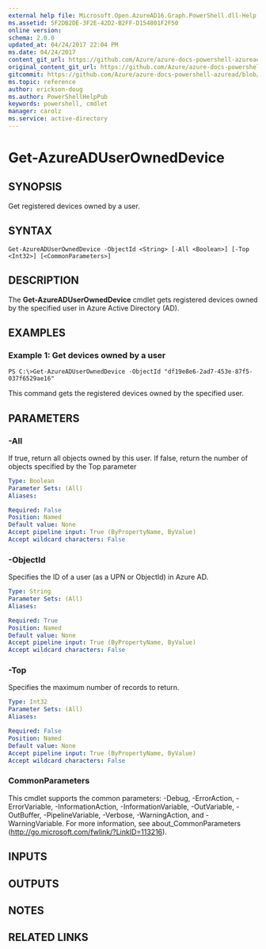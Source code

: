```yaml
---
external help file: Microsoft.Open.AzureAD16.Graph.PowerShell.dll-Help.xml
ms.assetid: 5F2DB2DE-3F2E-42D2-B2FF-D154801F2F50
online version:
schema: 2.0.0
updated_at: 04/24/2017 22:04 PM
ms.date: 04/24/2017
content_git_url: https://github.com/Azure/azure-docs-powershell-azuread/blob/master/Azure%20AD%20Cmdlets/AzureAD/v2-preview/Get-AzureADUserOwnedDevice.md
original_content_git_url: https://github.com/Azure/azure-docs-powershell-azuread/blob/master/Azure%20AD%20Cmdlets/AzureAD/v2-preview/Get-AzureADUserOwnedDevice.md
gitcommit: https://github.com/Azure/azure-docs-powershell-azuread/blob/e8fee4f7b154d51007aafbde860e493d3e63a77e
ms.topic: reference
author: erickson-doug
ms.author: PowerShellHelpPub
keywords: powershell, cmdlet
manager: carolz
ms.service: active-directory
---
```


# Get-AzureADUserOwnedDevice

## SYNOPSIS
Get registered devices owned by a user.

## SYNTAX

```
Get-AzureADUserOwnedDevice -ObjectId <String> [-All <Boolean>] [-Top <Int32>] [<CommonParameters>]
```

## DESCRIPTION
The **Get-AzureADUserOwnedDevice** cmdlet gets registered devices owned by the specified user in Azure Active Directory (AD).

## EXAMPLES

### Example 1: Get devices owned by a user
```
PS C:\>Get-AzureADUserOwnedDevice -ObjectId "df19e8e6-2ad7-453e-87f5-037f6529ae16"
```

This command gets the registered devices owned by the specified user.

## PARAMETERS

### -All
If true, return all objects owned by this user. If false, return the number of objects specified by the Top parameter

```yaml
Type: Boolean
Parameter Sets: (All)
Aliases: 

Required: False
Position: Named
Default value: None
Accept pipeline input: True (ByPropertyName, ByValue)
Accept wildcard characters: False
```

### -ObjectId
Specifies the ID of a user (as a UPN or ObjectId) in Azure AD. 

```yaml
Type: String
Parameter Sets: (All)
Aliases: 

Required: True
Position: Named
Default value: None
Accept pipeline input: True (ByPropertyName, ByValue)
Accept wildcard characters: False
```

### -Top
Specifies the maximum number of records to return.

```yaml
Type: Int32
Parameter Sets: (All)
Aliases: 

Required: False
Position: Named
Default value: None
Accept pipeline input: True (ByPropertyName, ByValue)
Accept wildcard characters: False
```

### CommonParameters
This cmdlet supports the common parameters: -Debug, -ErrorAction, -ErrorVariable, -InformationAction, -InformationVariable, -OutVariable, -OutBuffer, -PipelineVariable, -Verbose, -WarningAction, and -WarningVariable. For more information, see about_CommonParameters (http://go.microsoft.com/fwlink/?LinkID=113216).

## INPUTS

## OUTPUTS

## NOTES

## RELATED LINKS

